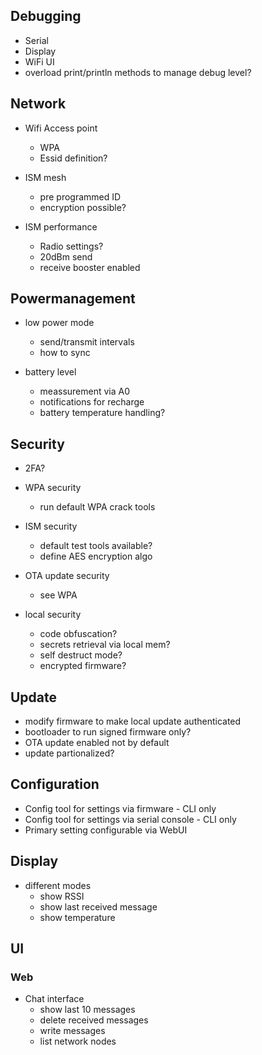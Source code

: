 ## Debugging
* Serial
* Display
* WiFi UI
* overload print/println methods to manage debug level?

## Network
* Wifi Access point
  * WPA
  * Essid definition?

* ISM mesh
  * pre programmed ID
  * encryption possible?

* ISM performance  
  * Radio settings?  
  * 20dBm send  
  * receive booster enabled  

## Powermanagement
* low power mode
  * send/transmit intervals
  * how to sync

* battery level
  * meassurement via A0
  * notifications for recharge
  * battery temperature handling?

## Security
* 2FA?

* WPA security
  * run default WPA crack tools

* ISM security
  * default test tools available?
  * define AES encryption algo

* OTA update security
  * see WPA

* local security
  * code obfuscation?
  * secrets retrieval via local mem?
  * self destruct mode?
  * encrypted firmware?

## Update
* modify firmware to make local update authenticated
* bootloader to run signed firmware only?
* OTA update enabled not by default
* update partionalized?

## Configuration
* Config tool for settings via firmware - CLI only
* Config tool for settings via serial console - CLI only
* Primary setting configurable via WebUI

## Display
* different modes
  * show RSSI
  * show last received message
  * show temperature

## UI
### Web

* Chat interface
  * show last 10 messages
  * delete received messages
  * write messages
  * list network nodes


